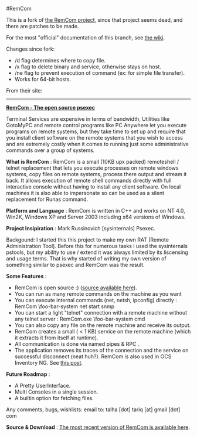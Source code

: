 #RemCom

This is a fork of [the RemCom project](http://talhatariq.wordpress.com/2006/04/14/the-open-source-psexec/), since that project seems dead, and there are patches to be made.

For the most "official" documentation of this branch, see [the wiki](https://github.com/kavika13/RemCom/wiki). 

Changes since fork:
- /d flag determines where to copy file.
- /x flag to delete binary and service, otherwise stays on host.
- /ne flag to prevent execution of command (ex: for simple file transfer).
- Works for 64-bit hosts.

From their site:

---

**[RemCom - The open source psexec](http://sourceforge.net/projects/rce/)**

Terminal Services are expensive in terms of bandwidth, Utilities like GotoMyPC and remote control programs like PC Anywhere let you execute programs on remote systems, but they take time to set up and require that you install client software on the remote systems that you wish to access and are extremely costly when it comes to running just some administrative commands over a group of systems.

**What is RemCom** : RemCom is a small (10KB upx packed) remoteshell / telnet replacement that lets you execute processes on remote windows systems, copy files on remote systems, process there output and stream it back. It allows execution of remote shell commands directly with full interactive console without having to install any client software. On local machines it is also able to impersonate so can be used as a silent replacement for Runas command.

**Platform and Language** : RemCom is written in C++ and works on NT 4.0, Win2K, Windows XP and Server 2003 including x64 versions of Windows.

**Project Insipiration** : Mark Russinovich [sysinternals] Psexec.

Backgound: I started this this project to make my own RAT [Remote Administration Tool]. Before this for numerous tasks i used the sysinternals pstools, but my ability to use / extend it was always limited by its liscensing and usage terms. That is why started of writing my own version of something similar to psexec and RemCom was the result.

**Some Features** :

- RemCom is open source :) ([source available here](http://sourceforge.net/projects/rce/)).
- You can run as many remote commands on the machine as you want
- You can execute internal commands (net, netsh, ipconfig) directly : RemCom \\foo-bar-system net start snmp
- You can start a light "telnet" connection with a remote machine without any telnet server : RemCom.exe \\foo-bar-system cmd
- You can also copy any file on the remote machine and receive its output.
- RemCom creates a small ( < 1 KB) service on the remote machine (which it extracts it from itself at runtime).
- All communication is done via named pipes & RPC .
- The application removes its traces of the connection and the service on successful disconnect (neat huh?).
RemCom is also used in OCS Inventory NG. See [this post](http://talhatariq.wordpress.com/2006/11/23/remcom-in-ocs-inventory/).

**Future Roadmap** :

- A Pretty UserInterface.
- Multi Consoles in a single session.
- A builtin option for fetching files.

Any comments, bugs, wishlists: email to: talha [dot] tariq [at] gmail [dot] com

**Source & Download** : [The most recent version of RemCom is available here](http://sourceforge.net/projects/rce/).

